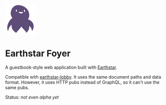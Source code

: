![](img/earthstar-logo-small.png)

# Earthstar Foyer

A guestbook-style web application built with [Earthstar](https://github.com/cinnamon-bun/earthstar).

Compatible with [earthstar-lobby](https://github.com/sgwilym/earthstar-lobby/).  It uses the same document paths and data format.  However, it uses HTTP pubs instead of GraphQL, so it can't use the same pubs.

Status: *not even alpha yet*